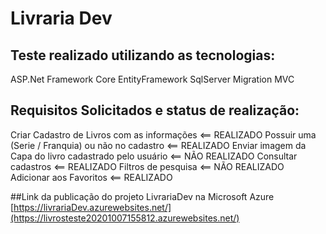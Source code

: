 # Livraria Dev

## Teste realizado utilizando as tecnologias:
  ASP.Net Framework Core
  EntityFramework
  SqlServer
  Migration
  MVC
  
## Requisitos Solicitados e status de realização: 
  Criar Cadastro de Livros com as informações <== REALIZADO
  Possuir uma (Serie / Franquia) ou não no cadastro <== REALIZADO
  Enviar imagem da Capa do livro cadastrado pelo usuário  <== NÃO REALIZADO
  Consultar cadastros <== REALIZADO
  Filtros de pesquisa <== NÃO REALIZADO
  Adicionar aos Favoritos <== REALIZADO

##Link da publicação do projeto LivrariaDev na Microsoft Azure
  [https://livrariaDev.azurewebsites.net/](https://livrosteste20201007155812.azurewebsites.net/)
  
